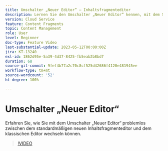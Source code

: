 ```yaml
---
title: Umschalter „Neuer Editor“ – Inhaltsfragmenteditor
description: Lernen Sie den Umschalter „Neuer Editor“ kennen, mit dem Sie mühelos zwischen dem standardmäßigen neuen Inhaltsfragmenteditor und dem klassischen Editor wechseln können.
version: Cloud Service
feature: Content Fragments
topic: Content Management
role: User
level: Beginner
doc-type: Feature Video
last-substantial-update: 2023-05-12T00:00:00Z
jira: KT-13240
exl-id: 1862d95e-5a39-4d37-8425-fb5eab2b8bd7
duration: 68
source-git-commit: 9fef4b77a2c70c8cf525d42686f4120e481945ee
workflow-type: tm+mt
source-wordcount: '52'
ht-degree: 100%

---
```


# Umschalter „Neuer Editor“ 

Erfahren Sie, wie Sie mit dem Umschalter „Neuer Editor“ problemlos zwischen dem standardmäßigen neuen Inhaltsfragmenteditor und dem klassischen Editor wechseln können.

>[!VIDEO](https://video.tv.adobe.com/v/3419312/?learn=on)
